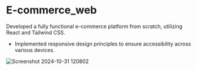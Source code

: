 # E-commerce_web

Developed a fully functional e-commerce platform from scratch, utilizing React and Tailwind CSS.
- Implemented responsive design principles to ensure accessibility across various devices.
  
![Screenshot 2024-10-31 120802](https://github.com/user-attachments/assets/5478384d-f40b-4cd1-8301-c09477915799)

